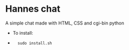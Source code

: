 # Hannes chat
A simple chat made with HTML, CSS and cgi-bin python
- To install:
- 		sudo install.sh
